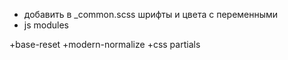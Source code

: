 - добавить в _common.scss шрифты и цвета с переменными
- js modules

+base-reset 
+modern-normalize
+css partials
